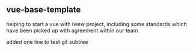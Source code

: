 ## vue-base-template
helping to start a vue with iview project, including some standards which have been picked up with agreement within our team

added one line to test git subtree